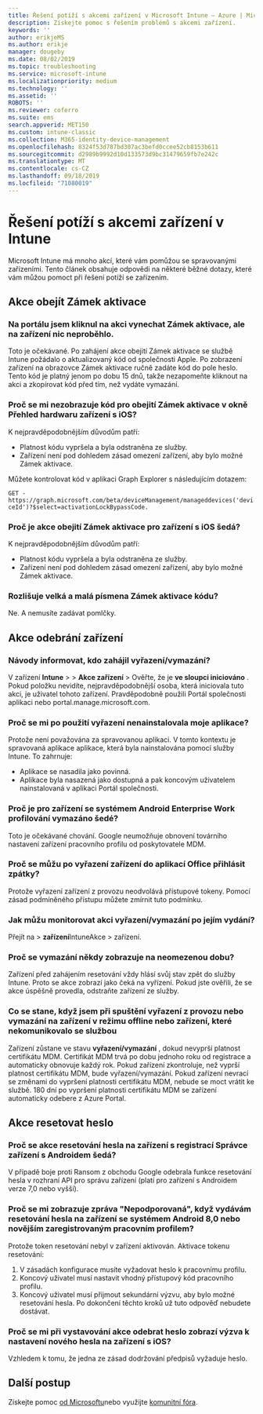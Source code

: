 ```yaml
---
title: Řešení potíží s akcemi zařízení v Microsoft Intune – Azure | Microsoft Docs
description: Získejte pomoc s řešením problémů s akcemi zařízení.
keywords: ''
author: erikjeMS
ms.author: erikje
manager: dougeby
ms.date: 08/02/2019
ms.topic: troubleshooting
ms.service: microsoft-intune
ms.localizationpriority: medium
ms.technology: ''
ms.assetid: ''
ROBOTS: ''
ms.reviewer: coferro
ms.suite: ems
search.appverid: MET150
ms.custom: intune-classic
ms.collection: M365-identity-device-management
ms.openlocfilehash: 8324f53d787bd307ac3befd0ccee52cb8153b611
ms.sourcegitcommit: d2989b9992d10d133573d9bc31479659fb7e242c
ms.translationtype: MT
ms.contentlocale: cs-CZ
ms.lasthandoff: 09/18/2019
ms.locfileid: "71080019"
---
```

# <a name="troubleshoot-device-actions-in-intune"></a>Řešení potíží s akcemi zařízení v Intune

Microsoft Intune má mnoho akcí, které vám pomůžou se spravovanými zařízeními. Tento článek obsahuje odpovědi na některé běžné dotazy, které vám můžou pomoct při řešení potíží se zařízením.

## <a name="bypass-activation-lock-action"></a>Akce obejít Zámek aktivace

### <a name="i-clicked-the-bypass-activation-lock-action-in-the-portal-but-nothing-happened-on-the-device"></a>Na portálu jsem kliknul na akci vynechat Zámek aktivace, ale na zařízení nic neproběhlo.
Toto je očekávané. Po zahájení akce obejití Zámek aktivace se službě Intune požádalo o aktualizovaný kód od společnosti Apple. Po zobrazení zařízení na obrazovce Zámek aktivace ručně zadáte kód do pole heslo. Tento kód je platný jenom po dobu 15 dnů, takže nezapomeňte kliknout na akci a zkopírovat kód před tím, než vydáte vymazání.

### <a name="why-dont-i-see-the-bypass-activation-lock-code-in-the-hardware-overview-blade-of-my-ios-device"></a>Proč se mi nezobrazuje kód pro obejití Zámek aktivace v okně Přehled hardwaru zařízení s iOS?
K nejpravděpodobnějším důvodům patří:
- Platnost kódu vypršela a byla odstraněna ze služby.
- Zařízení není pod dohledem zásad omezení zařízení, aby bylo možné Zámek aktivace.

Můžete kontrolovat kód v aplikaci Graph Explorer s následujícím dotazem:

```GET - https://graph.microsoft.com/beta/deviceManagement/manageddevices('deviceId')?$select=activationLockBypassCode.```

### <a name="why-is-the-bypass-activation-lock-action-greyed-out-for-my-ios-device"></a>Proč je akce obejití Zámek aktivace pro zařízení s iOS šedá?
K nejpravděpodobnějším důvodům patří: 
- Platnost kódu vypršela a byla odstraněna ze služby.
- Zařízení není pod dohledem zásad omezení zařízení, aby bylo možné Zámek aktivace.

### <a name="is-the-bypass-activation-lock-code-case-sensitive"></a>Rozlišuje velká a malá písmena Zámek aktivace kódu?
Ne. A nemusíte zadávat pomlčky.

## <a name="remove-devices-action"></a>Akce odebrání zařízení

### <a name="how-do-i-tell-who-started-a-retirewipe"></a>Návody informovat, kdo zahájil vyřazení/vymazání?
V zařízení **Intune** >  > **Akce zařízení** > Ověřte, že je **ve sloupci iniciováno** .
Pokud položku nevidíte, nejpravděpodobnější osoba, která iniciovala tuto akci, je uživatel tohoto zařízení. Pravděpodobně použili Portál společnosti aplikaci nebo portal.manage.microsoft.com.

### <a name="why-wasnt-my-application-uninstalled-after-using-retire"></a>Proč se mi po použití vyřazení nenainstalovala moje aplikace?
Protože není považována za spravovanou aplikaci. V tomto kontextu je spravovaná aplikace aplikace, která byla nainstalována pomocí služby Intune. To zahrnuje:
- Aplikace se nasadila jako povinná.
- Aplikace byla nasazená jako dostupná a pak koncovým uživatelem nainstalovaná v aplikaci Portál společnosti.

### <a name="why-is-wipe-grayed-out-for-android-enterprise-work-profile-devices"></a>Proč je pro zařízení se systémem Android Enterprise Work profilování vymazáno šedé?
Toto je očekávané chování. Google neumožňuje obnovení továrního nastavení zařízení pracovního profilu od poskytovatele MDM.

### <a name="why-can-i-sign-back-into-my-office-apps-after-my-device-was-retired"></a>Proč se můžu po vyřazení zařízení do aplikací Office přihlásit zpátky?
Protože vyřazení zařízení z provozu neodvolává přístupové tokeny. Pomocí zásad podmíněného přístupu můžete zmírnit tuto podmínku.

### <a name="how-can-i-monitor-a-retirewipe-action-after-it-was-issued"></a>Jak můžu monitorovat akci vyřazení/vymazání po jejím vydání?
Přejít na > **zařízení**IntuneAkce > zařízení.

### <a name="why-do-wipes-sometimes-show-as-pending-indefinitely"></a>Proč se vymazání někdy zobrazuje na neomezenou dobu?
Zařízení před zahájením resetování vždy hlásí svůj stav zpět do služby Intune. Proto se akce zobrazí jako čeká na vyřízení. Pokud jste ověřili, že se akce úspěšně provedla, odstraňte zařízení ze služby.

### <a name="what-happens-if-i-start-a-retirewipe-on-an-offline-device-or-a-device-that-hasnt-communicated-with-the-service-in-a-while"></a>Co se stane, když jsem při spuštění vyřazení z provozu nebo vymazání na zařízení v režimu offline nebo zařízení, které nekomunikovalo se službou
Zařízení zůstane ve stavu **vyřazení/vymazání** , dokud nevyprší platnost certifikátu MDM. Certifikát MDM trvá po dobu jednoho roku od registrace a automaticky obnovuje každý rok. Pokud zařízení zkontroluje, než vyprší platnost certifikátu MDM, bude vyřazení/vymazání. Pokud zařízení nevrací se změnami do vypršení platnosti certifikátu MDM, nebude se moct vrátit ke službě. 180 dní po vypršení platnosti certifikátu MDM se zařízení automaticky odebere z Azure Portal.


## <a name="reset-passcode-action"></a>Akce resetovat heslo

### <a name="why-is-the-reset-passcode-action-greyed-out-on-my-android-device-admin-enrolled-device"></a>Proč se akce resetování hesla na zařízení s registrací Správce zařízení s Androidem šedá?
V případě boje proti Ransom z obchodu Google odebrala funkce resetování hesla v rozhraní API pro správu zařízení (platí pro zařízení s Androidem verze 7,0 nebo vyšší).

### <a name="why-do-i-get-a-not-supported-message-when-i-issue-a-passcode-reset-to-my-android-80-or-later-work-profile-enrolled-device"></a>Proč se mi zobrazuje zpráva "Nepodporovaná", když vydávám resetování hesla na zařízení se systémem Android 8,0 nebo novějším zaregistrovaným pracovním profilem?
Protože token resetování nebyl v zařízení aktivován. Aktivace tokenu resetování:
1. V zásadách konfigurace musíte vyžadovat heslo k pracovnímu profilu.
2. Koncový uživatel musí nastavit vhodný přístupový kód pracovního profilu.
3. Koncový uživatel musí přijmout sekundární výzvu, aby bylo možné resetování hesla.
Po dokončení těchto kroků už tuto odpověď nebudete dostávat.

### <a name="why-am-i-prompted-to-set-a-new-passcode-on-my-ios-device-when-i-issue-the-remove-passcode-action"></a>Proč se mi při vystavování akce odebrat heslo zobrazí výzva k nastavení nového hesla na zařízení s iOS?
Vzhledem k tomu, že jedna ze zásad dodržování předpisů vyžaduje heslo.

## <a name="next-steps"></a>Další postup

Získejte pomoc [od Microsoftu](get-support.md)nebo využijte [komunitní fóra](https://social.technet.microsoft.com/Forums/en-US/home?category=microsoftintune).
